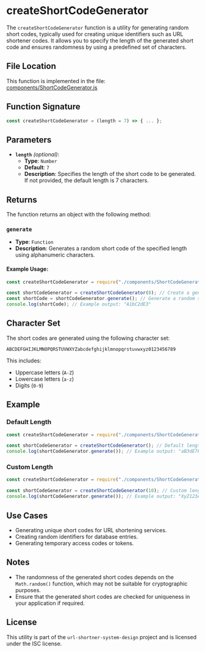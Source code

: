 # createShortCodeGenerator

The `createShortCodeGenerator` function is a utility for generating random short codes, typically used for creating unique identifiers such as URL shortener codes. It allows you to specify the length of the generated short code and ensures randomness by using a predefined set of characters.

## File Location

This function is implemented in the file:  
[components/ShortCodeGenerator.js](components/ShortCodeGenerator.js)

## Function Signature

```javascript
const createShortCodeGenerator = (length = 7) => { ... };
```

## Parameters

- **`length`** _(optional)_:
  - **Type**: `Number`
  - **Default**: `7`
  - **Description**: Specifies the length of the short code to be generated. If not provided, the default length is 7 characters.

## Returns

The function returns an object with the following method:

### `generate`

- **Type**: `Function`
- **Description**: Generates a random short code of the specified length using alphanumeric characters.

#### Example Usage:

```javascript
const createShortCodeGenerator = require("./components/ShortCodeGenerator");

const shortCodeGenerator = createShortCodeGenerator(8); // Create a generator for 8-character codes
const shortCode = shortCodeGenerator.generate(); // Generate a random short code
console.log(shortCode); // Example output: "A1bC2dE3"
```

## Character Set

The short codes are generated using the following character set:

```
ABCDEFGHIJKLMNOPQRSTUVWXYZabcdefghijklmnopqrstuvwxyz0123456789
```

This includes:

- Uppercase letters (`A-Z`)
- Lowercase letters (`a-z`)
- Digits (`0-9`)

## Example

### Default Length

```javascript
const createShortCodeGenerator = require("./components/ShortCodeGenerator");

const shortCodeGenerator = createShortCodeGenerator(); // Default length is 7
console.log(shortCodeGenerator.generate()); // Example output: "aB3dE7F"
```

### Custom Length

```javascript
const createShortCodeGenerator = require("./components/ShortCodeGenerator");

const shortCodeGenerator = createShortCodeGenerator(10); // Custom length of 10
console.log(shortCodeGenerator.generate()); // Example output: "XyZ123AbCd"
```

## Use Cases

- Generating unique short codes for URL shortening services.
- Creating random identifiers for database entries.
- Generating temporary access codes or tokens.

## Notes

- The randomness of the generated short codes depends on the `Math.random()` function, which may not be suitable for cryptographic purposes.
- Ensure that the generated short codes are checked for uniqueness in your application if required.

## License

This utility is part of the `url-shortner-system-design` project and is licensed under the ISC license.
